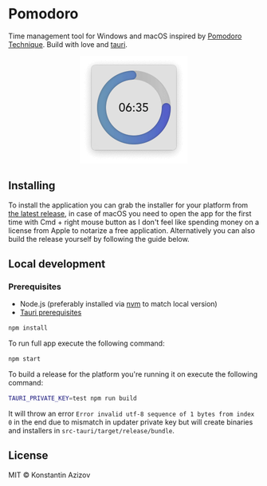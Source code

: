 # Pomodoro

Time management tool for Windows and macOS inspired by [Pomodoro Technique](https://en.wikipedia.org/wiki/Pomodoro_Technique). Build with love and [tauri](https://tauri.app/).

<p align="center">
  <img src="./screenshot.png" alt="Screenshot of the application"/>
</p>

## Installing

To install the application you can grab the installer for your platform from [the latest release](github.com/G07cha/pomodoro/releases/latest/), in case of macOS you need to open the app for the first time with Cmd + right mouse button as I don't feel like spending money on a license from Apple to notarize a free application. Alternatively you can also build the release yourself by following the guide below.

## Local development

### Prerequisites

- Node.js (preferably installed via [nvm](https://github.com/nvm-sh/nvm) to match local version)
- [Tauri prerequisites](https://tauri.app/v1/guides/getting-started/prerequisites)

```bash
npm install
```

To run full app execute the following command:

```bash
npm start
```

To build a release for the platform you're running it on execute the following command:

```bash
TAURI_PRIVATE_KEY=test npm run build
```

It will throw an error `Error invalid utf-8 sequence of 1 bytes from index 0` in the end due to mismatch in updater private key but will create binaries and installers in `src-tauri/target/release/bundle`.

## License

MIT © Konstantin Azizov
